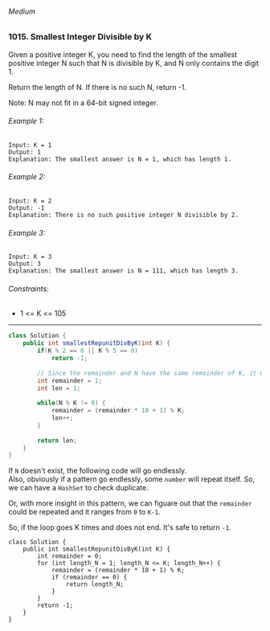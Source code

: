 ###### Medium

### 1015. Smallest Integer Divisible by K

Given a positive integer K, you need to find the length of the smallest positive integer N such that N is divisible by K, and N only contains the digit 1.  

Return the length of N. If there is no such N, return -1.  

Note: N may not fit in a 64-bit signed integer.  
 
###### Example 1:
```
Input: K = 1
Output: 1
Explanation: The smallest answer is N = 1, which has length 1.
```

###### Example 2:
```
Input: K = 2
Output: -1
Explanation: There is no such positive integer N divisible by 2.
```

###### Example 3:
```
Input: K = 3
Output: 3
Explanation: The smallest answer is N = 111, which has length 3.
``` 

###### Constraints:

- 1 <= K <= 105

***

```java
class Solution { 
    public int smallestRepunitDivByK(int K) {
        if(K % 2 == 0 || K % 5 == 0)
            return -1;
            
        // Since the remainder and N have the same remainder of K, it OK to use remainder instead of N.
        int remainder = 1;
        int len = 1;
        
        while(N % K != 0) {
            remainder = (remainder * 10 + 1) % K;
            len++;
        }
        
        return len;
    }
}
```

If `N` doesn't exist, the following code will go endlessly.  
Also, obviously if a pattern go endlessly, some `number` will repeat itself. So, we can have a `HashSet` to check duplicate.  

Or, with more insight in this pattern, we can figuare out that the `remainder` could be repeated and it ranges from `0` to `K-1`.

So, if the loop goes K times and does not end. It's safe to return `-1`.

```
class Solution {
    public int smallestRepunitDivByK(int K) {
        int remainder = 0;
        for (int length_N = 1; length_N <= K; length_N++) {
            remainder = (remainder * 10 + 1) % K;
            if (remainder == 0) {
                return length_N;
            }
        }
        return -1;
    }
}
```
